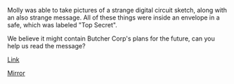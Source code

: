 Molly was able to take pictures of a strange digital circuit sketch, along with an also strange message. All of these things were inside an envelope in a safe, which was labeled "Top Secret".

We believe it might contain Butcher Corp's plans for the future, can you help us read the message?

[Link](https://cloud.ufscar.br:8080/v1/AUTH_c93b694078064b4f81afd2266a502511/static.pwn2win.party/topsecret_14979f14372b0623020a100df9a80912c62d2346763427fb314d20fc93cb76fb.tar.gz)

[Mirror](https://static.pwn2win.party/topsecret_14979f14372b0623020a100df9a80912c62d2346763427fb314d20fc93cb76fb.tar.gz)
